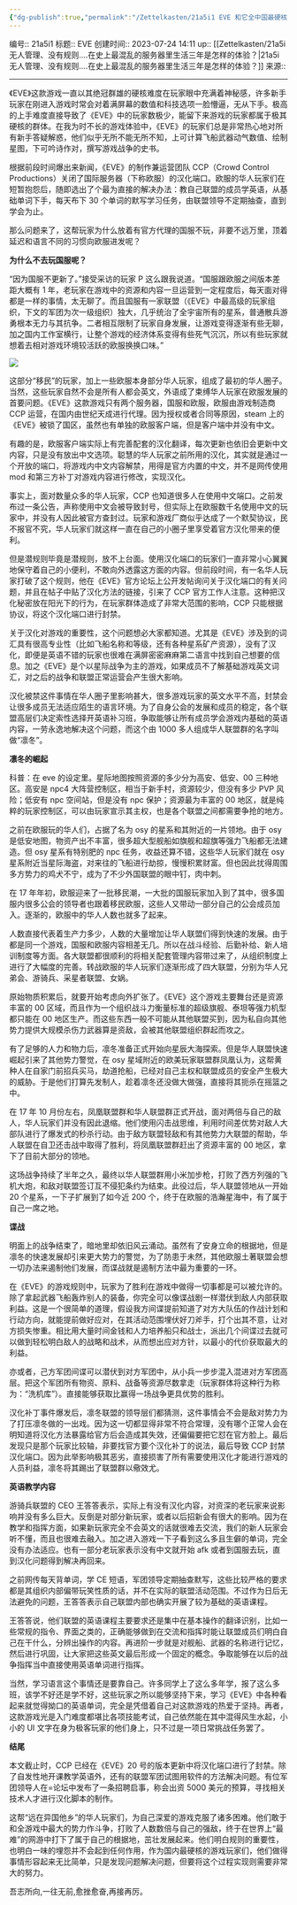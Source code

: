 ```yaml
---
{"dg-publish":true,"permalink":"/Zettelkasten/21a5i1 EVE 和它全中国最硬核的玩家群体/","dgPassFrontmatter":true}
---
```


编号:: 21a5i1
标题:: EVE
创建时间:: 2023-07-24 14:11
up:: [[Zettelkasten/21a5i 无人管理、没有规则....在史上最混乱的服务器里生活三年是怎样的体验？\|21a5i 无人管理、没有规则....在史上最混乱的服务器里生活三年是怎样的体验？]]
来源:: 

---
《EVE》这款游戏一直以其绝冠群雄的硬核难度在玩家眼中充满着神秘感，许多新手玩家在刚进入游戏时常会对着满屏幕的数值和科技选项一脸懵逼，无从下手。极高的上手难度直接导致了《EVE》中的玩家数极少，能留下来游戏的玩家都属于极其硬核的群体。在我为时不长的游戏体验中，《EVE》的玩家们总是非常热心地对所有新手答疑解惑，他们似乎无所不能无所不知，上可计算飞船武器动气数值、绘制星图，下可吟诗作对，撰写游戏战争的史书。

根据前段时间爆出来新闻，《EVE》的制作兼运营团队 CCP（Crowd Control Productions）关闭了国际服务器（下称欧服）的汉化端口。欧服的华人玩家们在短暂抱怨后，随即选出了个最为直接的解决办法：教自己联盟的成员学英语，从基础单词下手，每天布下 30 个单词的默写学习任务，由联盟领导不定期抽查，直到学会为止。

那么问题来了，这帮玩家为什么放着有官方代理的国服不玩，非要不远万里，顶着延迟和语言不同的习惯向欧服进发呢？

**为什么不去玩国服呢？**

“因为国服不更新了。”接受采访的玩家 P 这么跟我说道。“国服跟欧服之间版本差距大概有 1 年，老玩家在游戏中的资源和内容一旦运营到一定程度后，每天面对得都是一样的事情，太无聊了。而且国服有一家联盟（《EVE》中最高级的玩家组织，下文的军团为次一级组织）独大，几乎统治了全宇宙所有的星系，普通散兵游勇根本无力与其抗争。二者相互限制了玩家自身发展，让游戏变得逐渐有些无聊，加之国内工作室横行，让整个游戏的经济体系变得有些死气沉沉，所以有些玩家就想着去相对游戏环境较活跃的欧服换换口味。”

![](https://secure2.wostatic.cn/static/2M8bwTdjzWuh7Dd9rVefhG/2dc19c9c266a62c78808bae93d206f5f.jpeg)

这部分“移民”的玩家，加上一些欧服本身部分华人玩家，组成了最初的华人圈子。当然，这些玩家自然不会是所有人都会英文，外语成了束缚华人玩家在欧服发展的首要问题。《EVE》这款游戏只有两个服务器，国服和欧服，欧服由游戏制造商 CCP 运营，在国内由世纪天成进行代理。因为授权或者合同等原因，steam 上的《EVE》被锁了国区，虽然也有单独的欧服客户端，但是客户端中并没有中文。

有趣的是，欧服客户端实际上有完善配套的汉化翻译，每次更新也依旧会更新中文内容，只是没有放出中文选项。聪慧的华人玩家之前所用的汉化，其实就是通过一个开放的端口，将游戏内中文内容解禁，用得是官方内置的中文，并不是网传使用 mod 和第三方补丁对游戏内容进行修改，实现汉化。

事实上，面对数量众多的华人玩家，CCP 也知道很多人在使用中文端口。之前发布过一条公告，声称使用中文会被导致封号，但实际上在欧服数千名使用中文的玩家中，并没有人因此被官方查封过。玩家和游戏厂商似乎达成了一个默契协议，民不报官不究，华人玩家们就这样一直在自己的小圈子里享受着官方汉化带来的便利。

但是潜规则毕竟是潜规则，放不上台面。使用汉化端口的玩家们一直非常小心翼翼地保守着自己的小便利，不敢向外透露这方面的内容。但前段时间，有一名华人玩家打破了这个规则，他在《EVE》官方论坛上公开发帖询问关于汉化端口的有关问题，并且在帖子中贴了汉化方法的链接，引来了 CCP 官方工作人注意。这种把汉化秘密放在阳光下的行为，在玩家群体造成了非常大范围的影响，CCP 只能根据协议，将这个汉化端口进行封禁。

关于汉化对游戏的重要性，这个问题想必大家都知道。尤其是《EVE》涉及到的词汇具有很高专业性（比如飞船名称和等级，还有各种星系矿产资源），没有了汉化，即便是英语不错的玩家也很难在满屏密密麻麻第二语言中找到自己想要的信息。加之《EVE》是个以星际战争为主的游戏，如果成员不了解基础游戏英文词汇，对之后的战争和联盟正常运营会产生很大影响。

汉化被禁这件事情在华人圈子里影响甚大，很多游戏玩家的英文水平不高，封禁会让很多成员无法适应陌生的语言环境。为了自身公会的发展和成员的稳定，各个联盟高层们决定索性选择开英语补习班，争取能够让所有成员学会游戏内基础的英语内容，一劳永逸地解决这个问题，而这个由 1000 多人组成华人联盟群的名字叫做“凛冬”。

**凛冬的崛起**

科普：在 eve 的设定里。星际地图按照资源的多少分为高安、低安、00 三种地区。高安是 npc4 大阵营控制区，相当于新手村，资源较少，但没有多少 PVP 风险；低安有 npc 空间站，但是没有 npc 保护；资源最为丰富的 00 地区，就是纯粹的玩家控制区，可以由玩家宣示其主权，也是各个联盟之间都需要争抢的地方。

之前在欧服玩的华人们，占据了名为 osy 的星系和其附近的一片领地。由于 osy 是低安地图，物资产出不丰富，很多超大型舰船如旗舰和超旗等强力飞船都无法建造。但 osy 星系有特别肥的 npc 任务，收益还算不错，这些华人玩家们就在 osy 星系附近当星际海盗，对来往的飞船进行劫掠，慢慢积累财富。但也因此扰得周围多方势力的鸡犬不宁，成为了不少外国联盟的眼中钉，肉中刺。

在 17 年年初，欧服迎来了一批移民潮，一大批的国服玩家加入到了其中，很多国服内很多公会的领导者也跟着移民欧服，这些人又带动一部分自己的公会成员加入。逐渐的，欧服中的华人人数也就多了起来。

人数直接代表着生产力多少，人数的大量增加让华人联盟们得到快速的发展。由于都是同一个游戏，国服和欧服内容相差无几。所以在战斗经验、后勤补给、新人培训制度等方面。各大联盟都很顺利的将相关配套管理内容带过来了，从组织制度上进行了大幅度的完善。转战欧服的华人玩家们逐渐形成了四大联盟，分别为华人兄弟会、游骑兵、采星者联盟、女娲。

原始物质积累后，就要开始考虑向外扩张了。《EVE》这个游戏主要舞台还是资源丰富的 00 区域，而且作为一个组织战斗力衡量标准的超级旗舰、泰坦等强力机型都只能在 00 地区生产。而这些东西一般不可能从其他联盟买到，因为私自向其他势力提供大规模杀伤力武器算是资敌，会被其他联盟组织群起而攻之。

有了足够的人力和物力后，凛冬准备正式开始向星辰大海探索。但是华人联盟快速崛起引来了其他势力警觉，在 osy 星域附近的欧美玩家联盟群凤凰认为，这帮黄种人在自家门前招兵买马，劫道抢船，已经对自己主权和联盟成员的安全产生极大的威胁。于是他们打算先发制人，趁着凛冬还没做大做强，直接将其扼杀在摇篮之中。

在 17 年 10 月份左右，凤凰联盟群和华人联盟群正式开战，面对两倍与自己的敌人，华人玩家们并没有因此退缩。他们使用闪击战思维，利用时间差优势对敌人大部队进行了爆发式的秒杀行动。由于敌方联盟轻敌和有其他势力大联盟的帮助，华人联盟在自卫还击战中取得了胜利，将凤凰联盟群赶出了资源丰富的 00 地区，拿下了目前大部分的领地。

这场战争持续了半年之久，最终以华人联盟群用小米加步枪，打败了西方列强的飞机大炮，和敌对联盟签订互不侵犯条约为结束。此役过后，华人联盟领地从一开始 20 个星系，一下子扩展到了如今近 200 个，终于在欧服的浩瀚星海中，有了属于自己一席之地。

**谍战**

明面上的战争结束了，暗地里却依旧风云涌动。虽然有了安身立命的根据地，但是凛冬的快速发展却引来更大势力的警觉，为了防患于未然，其他欧服土著联盟会想一切办法来遏制他们发展，而谍战就是遏制方法中最为重要的一环。

在《EVE》的游戏规则中，玩家为了胜利在游戏中做得一切事都是可以被允许的。除了拿起武器飞船轰炸别人的装备，你完全可以像谍战剧一样潜伏到敌人内部获取利益。这是一个很简单的道理，假设我方间谍提前知道了对方大队伍的作战计划和行动方向，就能提前做好应对，在其活动范围埋伏好刀斧手，打个出其不意，让对方损失惨重。相比用大量时间金钱和人力培养船只和战士，派出几个间谍过去就可以做到轻松明白敌人的战略和战术，从而想出应对方针，以最小的代价获取最大的利益。

亦或者，己方军团间谍可以潜伏到对方军团中，从小兵一步步混入混进对方军团高层。把这个军团所有物资、原料、战备等资源尽数拿走（玩家群体将这种行为称为：“洗机库”）。直接能够获取比赢得一场战争更具优势的胜利。

汉化补丁事件爆发后，凛冬联盟的领导层们都猜测，这件事情会不会是敌对势力为了打压凛冬做的一出戏。因为这一切都显得非常不符合常理，没有哪个正常人会在明知道将汉化方法暴露给官方后会造成其失效，还偏偏要把它怼在官方脸上。最后发现只是那个玩家比较轴，非要找官方要个汉化补丁的说法，最后导致 CCP 封禁汉化端口。因为此举影响极其恶劣，直接损害了所有需要使用汉化才能进行游戏的人员利益，凛冬将其踢出了联盟群以儆效尤。

**英语教学内容**

游骑兵联盟的 CEO 王答答表示，实际上有没有汉化内容，对资深的老玩家来说影响并没有多么巨大。反倒是对部分新玩家，或者以后招新会有很大的影响。因为在教学和指挥方面，如果新玩家完全不会英文的话就很难去交流，我们的新人玩家会听不懂，而且也很难去融入。加之进入游戏一下子看到这么多且生僻的单词，完全没有办法适应。也有一部分老玩家表示没有中文就开始 afk 或者到国服去玩，直到汉化问题得到解决再回来。

之前网传每天背单词，学 CE 短语，军团领导定期抽查默写，这些比较严格的要求都是其组织内部偏带玩笑性质的话，并不在实际的联盟活动范围。不过作为日后无法避免的问题，王答答表示自己联盟内部也确实开展了较为基础的英语课程。

王答答说，他们联盟的英语课程主要要求还是集中在基本操作的翻译识别，比如一些常规的指令、界面之类的，正确能够做到在交流和指挥时能让联盟成员们明白自己在干什么，分辨出操作的内容。再进阶一步就是对舰船、武器的名称进行记忆，然后进行巩固，让大家把这些英文最后形成一个固定的概念。争取能够在以后的战争指挥当中直接使用英语单词进行指挥。

当然，学习语言这个事情还是要靠自己。许多同学上了这么多年学，报了这么多班，该学不好还是学不好，这些玩家之所以能够坚持下来，学习《EVE》中各种看起来就觉得拗口的英语单词，完全是凭借着自己对这款游戏的热爱于坚持。再者，这款游戏光是入门难度都堪比各项技能考试，自己依然能在其中混得风生水起，小小的 UI 文字在身为极客玩家的他们身上，只不过是一项日常挑战任务罢了。

**结尾**

本文截止时，CCP 已经在《EVE》20 号的版本更新中将汉化端口进行了封禁。除了自发性地开课教学英语外，还有的联盟军团试图用软件的方法解决问题。有位军团领导人在=论坛中发布了一条招聘启事，称会出资 5000 美元的预算，寻找相关技术人才进行汉化脚本的制作。

这帮“远在异国他乡”的华人玩家们，为自己深爱的游戏克服了诸多困难。他们敢于和全游戏中最大的势力作斗争，打败了人数数倍与自己的强敌，终于在世界上“最难”的网游中打下了属于自己的根据地，茁壮发展起来。他们明白规则的重要性，也明白一味的埋怨并不会起到任何作用，作为国内最硬核的游戏玩家们，他们做得事情形容起来无比简单，只是发现问题解决问题，但要将这个过程实现则需要非常大的努力。

吾志所向,一往无前,愈挫愈奋,再接再厉。

